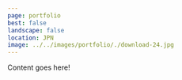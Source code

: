 ```yaml
---
page: portfolio
best: false
landscape: false
location: JPN
image: ../../images/portfolio/./download-24.jpg
---
```

Content goes here!
